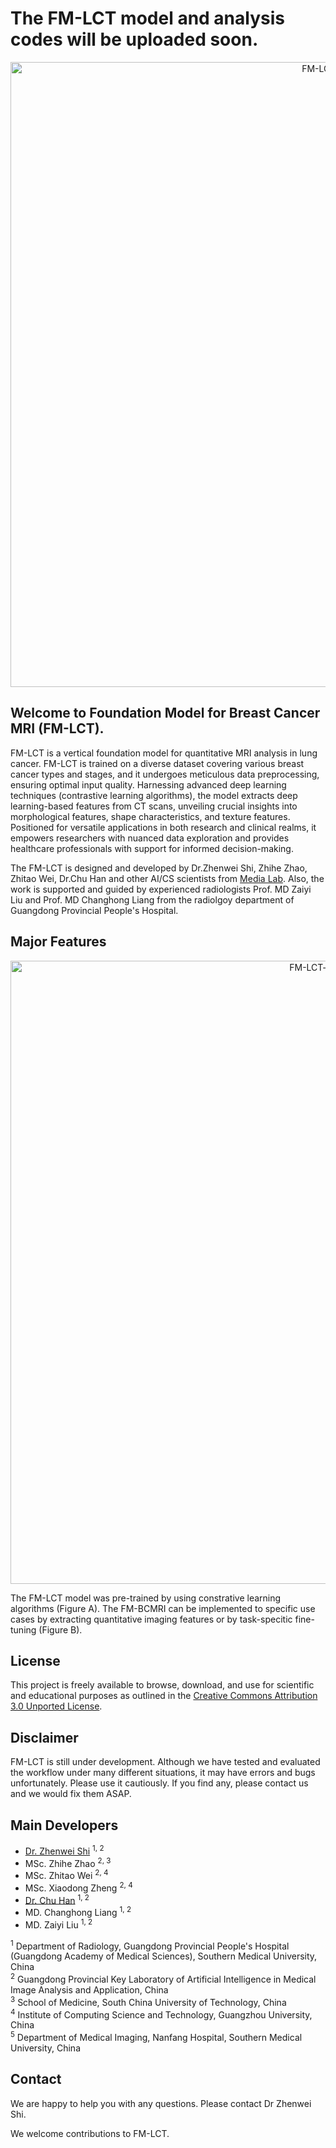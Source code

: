 
# The FM-LCT model and analysis codes will be uploaded soon.

<p align="center">
  <img width="1000" alt="FM-LCT-title" src="https://github.com/zhenweishi/FM-LCT/assets/17007301/6364d467-8577-4bf7-a6d9-041a3ec11b64">
</p>


## Welcome to Foundation Model for Breast Cancer MRI (FM-LCT).

FM-LCT is a vertical foundation model for quantitative MRI analysis in lung cancer. FM-LCT is trained on a diverse dataset covering various breast cancer types and stages, and it undergoes meticulous data preprocessing, ensuring optimal input quality. Harnessing advanced deep learning techniques (contrastive learning algorithms), the model extracts deep learning-based features from CT scans, unveiling crucial insights into morphological features, shape characteristics, and texture features. Positioned for versatile applications in both research and clinical realms, it empowers researchers with nuanced data exploration and provides healthcare professionals with support for informed decision-making.

The FM-LCT is designed and developed by Dr.Zhenwei Shi, Zhihe Zhao, Zhitao Wei, Dr.Chu Han and other AI/CS scientists from [Media Lab](https://github.com/GDPHMediaLab). Also, the work is supported and guided by experienced radiologists Prof. MD Zaiyi Liu and Prof. MD Changhong Liang from the radiolgoy department of Guangdong Provincial People's Hospital.

## Major Features

<p align="center">
<img width="997" alt="FM-LCT-workflow" src="https://github.com/zhenweishi/FM-LCT/assets/17007301/483650da-a22b-42b4-8c68-70c6e3648b9c">
</p>

The FM-LCT model was pre-trained by using constrative learning algorithms (Figure A). The FM-BCMRI can be implemented to specific use cases by extracting quantitative imaging features or by task-specitic fine-tuning (Figure B). 


## License

This project is freely available to browse, download, and use for scientific and educational purposes as outlined in the [Creative Commons Attribution 3.0 Unported License](https://creativecommons.org/licenses/by/3.0/).

## Disclaimer

FM-LCT is still under development. Although we have tested and evaluated the workflow under many different situations, it may have errors and bugs unfortunately. Please use it cautiously. If you find any, please contact us and we would fix them ASAP.

## Main Developers
 - [Dr. Zhenwei Shi](https://github.com/zhenweishi) <sup/>1, 2
 - MSc. Zhihe Zhao <sup/>2, 3
 - MSc. Zhitao Wei <sup/>2, 4
 - MSc. Xiaodong Zheng <sup/>2, 4
 - [Dr. Chu Han](https://chuhan89.com) <sup/>1, 2
 - MD. Changhong Liang <sup/>1, 2
 - MD. Zaiyi Liu <sup/>1, 2
 

<sup>1</sup> Department of Radiology, Guangdong Provincial People's Hospital (Guangdong Academy of Medical Sciences), Southern Medical University, China <br/>
<sup>2</sup> Guangdong Provincial Key Laboratory of Artificial Intelligence in Medical Image Analysis and Application, China <br/>
<sup>3</sup> School of Medicine, South China University of Technology, China <br/>
<sup>4</sup> Institute of Computing Science and Technology, Guangzhou University, China <br/>
<sup>5</sup> Department of Medical Imaging, Nanfang Hospital, Southern Medical University, China 

## Contact
We are happy to help you with any questions. Please contact Dr Zhenwei Shi.

We welcome contributions to FM-LCT.
